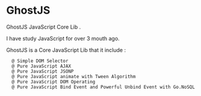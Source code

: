 GhostJS
=======

GhostJS JavaScript Core Lib . 

I have study JavaScript for over 3 mouth ago.


GhostJS is a Core JavaScript Lib that it include :
      
      @ Simple DOM Selector
      @ Pure JavaScript AJAX 
      @ Pure JavaScript JSONP
      @ Pure JavaScript animate with Tween Algorithm
      @ Pure JavaScript DOM Operating
      @ Pure JavaScript Bind Event and Powerful Unbind Event with Go.NoSQL
      
